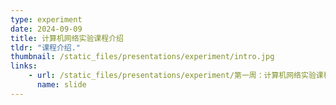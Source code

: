 ```yaml
---
type: experiment
date: 2024-09-09
title: 计算机网络实验课程介绍
tldr: "课程介绍."
thumbnail: /static_files/presentations/experiment/intro.jpg
links: 
    - url: /static_files/presentations/experiment/第一周：计算机网络实验课程介绍.pptx
      name: slide
---
```

